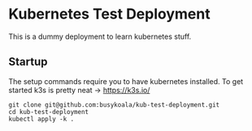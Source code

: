 # Kubernetes Test Deployment

This is a dummy deployment to learn kubernetes stuff.

## Startup

The setup commands require you to have kubernetes installed.
To get started k3s is pretty neat -> https://k3s.io/

```
git clone git@github.com:busykoala/kub-test-deployment.git
cd kub-test-deployment
kubectl apply -k .
```
